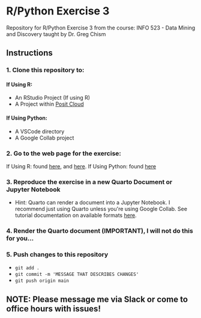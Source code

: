# R/Python Exercise 3

Repository for R/Python Exercise 3 from the course: INFO 523 - Data Mining and Discovery taught by Dr. Greg Chism

## Instructions

### 1. Clone this repository to:
   
   #### If Using R:
   - An RStudio Project (If using R)
   - A Project within [Posit Cloud](https://posit.cloud/)

   #### If Using Python: 
   - A VSCode directory
   - A Google Collab project
   
### 2. Go to the web page for the exercise:
   If Using R: found [here](https://datamineaz.org/slides/week6/rexercise3), and [here](https://datamineaz.org/slides/week6/rexercise3_1).
   If Using Python: found [here](https://datamineaz.org/python/classificationpython)
   
### 3. Reproduce the exercise in a new Quarto Document or Jupyter Notebook
  - Hint: Quarto can render a document into a Jupyter Notebook. I recommend just using Quarto unless you're using Google Collab. See tutorial documentation on available formats [here]([https://posit.cloud/](https://quarto.org/docs/output-formats/all-formats.html)https://quarto.org/docs/output-formats/all-formats.html).
    
### 4. Render the Quarto document (IMPORTANT), I will not do this for you...
   
### 5. Push changes to this repository
  - `git add .`
  - `git commit -m 'MESSAGE THAT DESCRIBES CHANGES'`
  - `git push origin main`

## NOTE: Please message me via Slack or come to office hours with issues!



